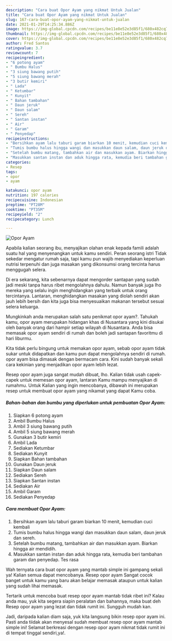 ```yaml
---
description: "Cara buat Opor Ayam yang nikmat Untuk Jualan"
title: "Cara buat Opor Ayam yang nikmat Untuk Jualan"
slug: 167-cara-buat-opor-ayam-yang-nikmat-untuk-jualan
date: 2021-01-29T14:25:34.886Z
image: https://img-global.cpcdn.com/recipes/be11e8e52e3d85f1/680x482cq70/opor-ayam-foto-resep-utama.jpg
thumbnail: https://img-global.cpcdn.com/recipes/be11e8e52e3d85f1/680x482cq70/opor-ayam-foto-resep-utama.jpg
cover: https://img-global.cpcdn.com/recipes/be11e8e52e3d85f1/680x482cq70/opor-ayam-foto-resep-utama.jpg
author: Fred Santos
ratingvalue: 3.7
reviewcount: 7
recipeingredient:
- "6 potong ayam"
- " Bumbu Halus"
- "3 siung bawang putih"
- "5 siung bawang merah"
- "3 butir kemiri"
- " Lada"
- " Ketumbar"
- " Kunyit"
- " Bahan tambahan"
- " Daun jeruk"
- " Daun salam"
- " Sereh"
- " Santan instan"
- " Air"
- " Garam"
- " Penyedap"
recipeinstructions:
- "Bersihkan ayam lalu taburi garam biarkan 10 menit, kemudian cuci kembali"
- "Tumis bumbu halus hingga wangi dan masukkan daun salam, daun jeruk dan sereh."
- "Setelah bumbu matang, tambahkan air dan masukkan ayam. Biarkan hingga air mendidih."
- "Masukkan santan instan dan aduk hingga rata, kemudia beri tambahan garam dan penyedap. Tes rasa"
categories:
- Resep
tags:
- opor
- ayam

katakunci: opor ayam 
nutrition: 197 calories
recipecuisine: Indonesian
preptime: "PT28M"
cooktime: "PT35M"
recipeyield: "2"
recipecategory: Lunch

---
```



![Opor Ayam](https://img-global.cpcdn.com/recipes/be11e8e52e3d85f1/680x482cq70/opor-ayam-foto-resep-utama.jpg)

Apabila kalian seorang ibu, menyajikan olahan enak kepada famili adalah suatu hal yang menyenangkan untuk kamu sendiri. Peran seorang istri Tidak sekedar mengatur rumah saja, tapi kamu pun wajib menyediakan keperluan nutrisi terpenuhi dan juga masakan yang dikonsumsi orang tercinta harus menggugah selera.

Di era  sekarang, kita sebenarnya dapat mengorder santapan yang sudah jadi meski tanpa harus ribet mengolahnya dahulu. Namun banyak juga lho mereka yang selalu ingin menghidangkan yang terbaik untuk orang tercintanya. Lantaran, menghidangkan masakan yang diolah sendiri akan jauh lebih bersih dan kita juga bisa menyesuaikan makanan tersebut sesuai selera keluarga. 



Mungkinkah anda merupakan salah satu penikmat opor ayam?. Tahukah kamu, opor ayam merupakan hidangan khas di Nusantara yang kini disukai oleh banyak orang dari hampir setiap wilayah di Nusantara. Anda bisa memasak opor ayam sendiri di rumah dan boleh jadi santapan favoritmu di hari liburmu.

Kita tidak perlu bingung untuk memakan opor ayam, sebab opor ayam tidak sukar untuk didapatkan dan kamu pun dapat mengolahnya sendiri di rumah. opor ayam bisa dimasak dengan bermacam cara. Kini sudah banyak sekali cara kekinian yang menjadikan opor ayam lebih lezat.

Resep opor ayam juga sangat mudah dibuat, lho. Kalian tidak usah capek-capek untuk memesan opor ayam, lantaran Kamu mampu menyajikan di rumahmu. Untuk Kalian yang ingin mencobanya, dibawah ini merupakan resep untuk membuat opor ayam yang nikamat yang dapat Kamu coba.

<!--inarticleads1-->

##### Bahan-bahan dan bumbu yang diperlukan untuk pembuatan Opor Ayam:

1. Siapkan 6 potong ayam
1. Ambil  Bumbu Halus
1. Ambil 3 siung bawang putih
1. Ambil 5 siung bawang merah
1. Gunakan 3 butir kemiri
1. Ambil  Lada
1. Sediakan  Ketumbar
1. Sediakan  Kunyit
1. Siapkan  Bahan tambahan
1. Gunakan  Daun jeruk
1. Siapkan  Daun salam
1. Sediakan  Sereh
1. Siapkan  Santan instan
1. Sediakan  Air
1. Ambil  Garam
1. Sediakan  Penyedap




<!--inarticleads2-->

##### Cara membuat Opor Ayam:

1. Bersihkan ayam lalu taburi garam biarkan 10 menit, kemudian cuci kembali
1. Tumis bumbu halus hingga wangi dan masukkan daun salam, daun jeruk dan sereh.
1. Setelah bumbu matang, tambahkan air dan masukkan ayam. Biarkan hingga air mendidih.
1. Masukkan santan instan dan aduk hingga rata, kemudia beri tambahan garam dan penyedap. Tes rasa




Wah ternyata cara buat opor ayam yang mantab simple ini gampang sekali ya! Kalian semua dapat mencobanya. Resep opor ayam Sangat cocok banget untuk kamu yang baru akan belajar memasak ataupun untuk kalian yang sudah lihai memasak.

Tertarik untuk mencoba buat resep opor ayam mantab tidak ribet ini? Kalau anda mau, yuk kita segera siapin peralatan dan bahannya, maka buat deh Resep opor ayam yang lezat dan tidak rumit ini. Sungguh mudah kan. 

Jadi, daripada kalian diam saja, yuk kita langsung bikin resep opor ayam ini. Pasti anda tiidak akan menyesal sudah membuat resep opor ayam mantab simple ini! Selamat berkreasi dengan resep opor ayam nikmat tidak rumit ini di tempat tinggal sendiri,ya!.

